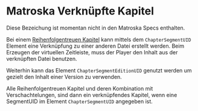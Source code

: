 # Matroska Verknüpfte Kapitel
Diese Bezeichung ist momentan nicht in den Matroska Specs enthalten.

Bei einem [Reihenfolgentreuen Kapitel](OrderedChapters_ger.md) kann mittels dem `ChapterSegmentUID` Element eine Verknüpfung zu einer anderen Datei erstellt werden. Beim Erzeugen der virtuellen Zeitleiste, muss der Player den Inhalt aus der verknüpften Datei benutzen.

Weiterhin kann das Element `ChapterSegmentEditionUID` genutzt werden um gezielt den Inhalt einer Version zu verwenden.

Alle Reihenfolgentreuen Kapitel und deren Kombination mit Verschachtelungen, sind dann ein verknüpfendes Kapitel, wenn eine SegmentUID im Element `ChapterSegmentUID` angegeben ist.